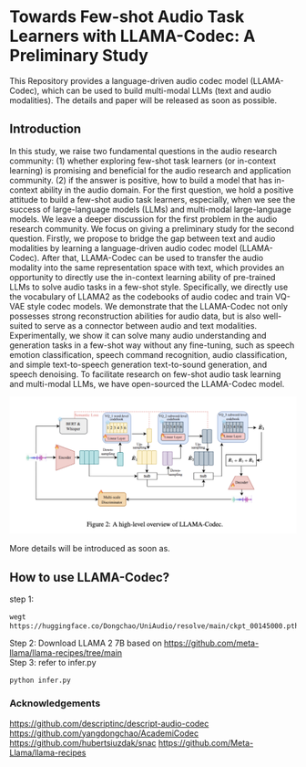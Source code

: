 # Towards Few-shot Audio Task Learners with LLAMA-Codec: A Preliminary Study
This Repository provides a language-driven audio codec model (LLAMA-Codec), which can be used to build multi-modal LLMs (text and audio modalities). The details and paper will be released as soon as possible.

## Introduction
In this study, we raise two fundamental questions in the audio research community: (1) whether exploring few-shot task learners (or in-context learning) is promising and beneficial for the audio research and application community. (2) if the answer is positive, how to build a model that has in-context ability in the audio domain. For the first question, we hold a positive attitude to build a few-shot audio task learners, especially, when we see the success of large-language models (LLMs) and multi-modal large-language models. We leave a deeper discussion for the first problem in the audio research community. We focus on giving a preliminary study for the second question. Firstly, we propose to bridge the gap between text and audio modalities by learning a language-driven audio codec model (LLAMA-Codec). After that, LLAMA-Codec can be used to transfer the audio modality into the same representation space with text, which provides an opportunity to directly use the in-context learning ability of pre-trained LLMs to solve audio tasks in a few-shot style. Specifically, we directly use the vocabulary of LLAMA2 as the codebooks of audio codec and train VQ-VAE style codec models. We demonstrate that the LLAMA-Codec not only possesses strong reconstruction abilities for audio data, but is also well-suited to serve as a connector between audio and text modalities. Experimentally, we show it can solve many audio understanding and generation tasks in a few-shot way without any fine-tuning, such as speech emotion classification, speech command recognition, audio classification, and simple text-to-speech generation text-to-sound generation, and speech denoising. To facilitate research on few-shot audio task learning and multi-modal LLMs, we have open-sourced the LLAMA-Codec model.

![The overview of UniAudio](fig/llama_code.png)

More details will be introduced as soon as.

## How to use LLAMA-Codec?
step 1:
```
wegt https://huggingface.co/Dongchao/UniAudio/resolve/main/ckpt_00145000.pth
```
Step 2: Download LLAMA 2 7B based on https://github.com/meta-llama/llama-recipes/tree/main <br>
Step 3: refer to infer.py
```
python infer.py
```


### Acknowledgements
https://github.com/descriptinc/descript-audio-codec 
https://github.com/yangdongchao/AcademiCodec
https://github.com/hubertsiuzdak/snac
https://github.com/Meta-Llama/llama-recipes

